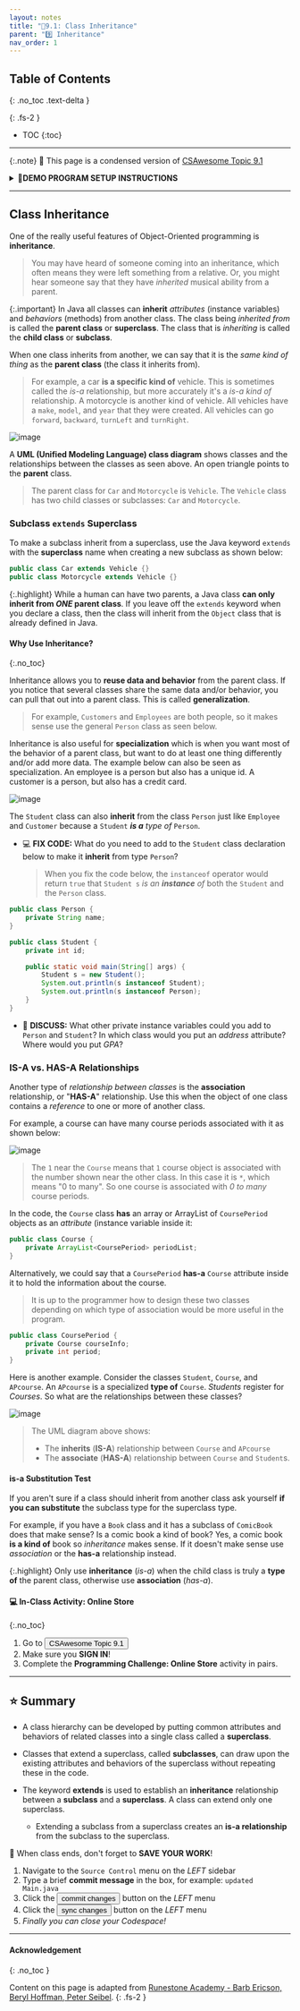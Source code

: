 ```yaml
---
layout: notes
title: "📓9.1: Class Inheritance" 
parent: "9️⃣ Inheritance"
nav_order: 1
---
```


## Table of Contents
{: .no_toc .text-delta }

{: .fs-2 }
- TOC
{:toc}

---

{:.note}
📖 This page is a condensed version of [CSAwesome Topic 9.1](https://runestone.academy/ns/books/published/csawesome/Unit9-Inheritance/topic-9-1-inheritance.html?mode=browsing) 

<html>
<details>
<summary>📓<strong>DEMO PROGRAM SETUP INSTRUCTIONS</strong></summary>

<div class="setup" markdown="block">

1. Go to the public template **repository** for our class: [BWL-CS Java Template](https://github.com/BWL-CS/java-template)
2. Click the <button type="button" name="button" class="btn btn-green">Use this template</button> button above the list of files then select `Create a new repository`
3. Specify the **repository name**: `CS2-Unit-9-Notes`
4. Click <button type="button" name="button" class="btn btn-green">Create repository</button>
    > Now you have **your own personal copy** of this starter code that you can always access under the `Your repositories` section of GitHub! 
5. Now on your repository, click <button type="button" name="button" class="btn btn-green"> < > Code </button> and select the `Codespaces` tab
6. Click `Create Codespace on main` and wait for the environment to load, _then you're ready to code_!
7. 📝 Take notes in this Codespace during class, coding along with the instructor.

</div>
</details>
</html>

---

## Class Inheritance

One of the really useful features of Object-Oriented programming is **inheritance**.  
> You may have heard of someone coming into an inheritance, which often means they were left something from a relative. Or, you might hear someone say that they have _inherited_ musical ability from a parent.  

{:.important}
In Java all classes can **inherit** _attributes_ (instance variables) and _behaviors_ (methods) from another class. The class being _inherited from_ is called the **parent class** or **superclass**.  The class that is _inheriting_ is called the **child class** or **subclass**.

When one class inherits from another, we can say that it is the *same kind of thing* as the **parent class** (the class it inherits from).  
> For example, a car **is a specific kind of** vehicle.  This is sometimes called the *is-a* relationship, but more accurately it's a *is-a kind of* relationship.  A motorcycle is another kind of vehicle.  All vehicles have a `make`, `model`, and `year` that they were created.  All vehicles can go `forward`, `backward`, `turnLeft` and `turnRight`.

![image](Figures/vehicle.png)

A **UML (Unified Modeling Language) class diagram** shows classes and the relationships between the classes as seen above.  An open triangle points to the **parent** class.  
> The parent class for ``Car`` and ``Motorcycle`` is ``Vehicle``. The ``Vehicle`` class has two child classes or subclasses: ``Car`` and ``Motorcycle``.

### Subclass `extends` Superclass

To make a subclass inherit from a superclass, use the Java keyword `extends` with the **superclass** name when creating a new subclass as shown below:

```java
public class Car extends Vehicle {}
public class Motorcycle extends Vehicle {}
```

{:.highlight}
While a human can have two parents, a Java class **can only inherit from _ONE_ parent class**. If you leave off the `extends` keyword when you declare a class, then the class will inherit from the ``Object`` class that is already defined in Java.

#### Why Use Inheritance?
{:.no_toc}

Inheritance allows you to **reuse data and behavior** from the parent class.  If you notice that several classes share the same data and/or behavior,  you can pull that out into a parent class.  This is called **generalization**. 
> For example, `Customers` and `Employees` are both people, so it makes sense use the general `Person` class as seen below.

Inheritance is also useful for **specialization** which is when you want most of the behavior of a parent class, but want to do at least one thing differently and/or add more data.  The example below can also be seen as specialization.  An employee is a person but also has a unique id.  A customer is a person, but also has a credit card.

![image](Figures/person.png)

The `Student` class can also **inherit** from the class `Person` just like `Employee` and `Customer` because a `Student` ***is a** type of* `Person`.

<div class="task" markdown="block">

* 💻 **FIX CODE:** What do you need to add to the `Student` class declaration below to make it **inherit** from type `Person`? 
    > When you fix the code below, the `instanceof` operator would return `true` that `Student s` _is an **instance** of_ both the `Student` and the `Person` class. 

```java
public class Person {
    private String name;
}
```
```java
public class Student {
    private int id;

    public static void main(String[] args) {
        Student s = new Student();
        System.out.println(s instanceof Student);
        System.out.println(s instanceof Person);
    }
}
```

* 💬 **DISCUSS:** What other private instance variables could you add to `Person` and `Student`? In which class would you put an _address_ attribute? Where would you put _GPA_?

</div>

### IS-A vs. HAS-A Relationships

Another type of _relationship between classes_ is the **association** relationship, or "**HAS-A**" relationship. Use this when the object of one class contains a _reference_ to one or more of another class. 

For example, a course can have many course periods associated with it as shown below:  

![image](Figures/assoc.png)
> The ``1`` near the ``Course`` means that ``1`` course object is associated with the number shown near the other class. In this case it is ``*``, which means "0 to many". So one course is associated with *0 to many* course periods.

In the code, the ``Course`` class **has** an array or ArrayList of ``CoursePeriod`` objects as an _attribute_ (instance variable inside it:

```java
public class Course {
    private ArrayList<CoursePeriod> periodList;
}
```

Alternatively, we could say that a `CoursePeriod` **has-a** `Course` attribute inside it to hold the information about the course. 
> It is up to the programmer how to design these two classes depending on which type of association would be more useful in the program.

```java
public class CoursePeriod {
    private Course courseInfo;
    private int period;
}
```

Here is another example. Consider the classes `Student`, `Course`, and `APcourse`. An `APcourse` is a specialized **type of** `Course`. _Students_ register for _Courses_. So what are the relationships between these classes? 

![image](Figures/APcourseUML.png)

> The UML diagram above shows:
> * The **inherits** (**IS-A**) relationship between `Course` and `APcourse`
> * The **associate** (**HAS-A**) relationship between `Course` and `Student`s.

#### is-a Substitution Test

If you aren't sure if a class should inherit from another class ask yourself **if you can substitute** the subclass type for the superclass type. 

For example, if you have a ``Book`` class and it has a subclass of ``ComicBook`` does that make sense?  Is a comic book a kind of book?  Yes, a comic book **is a kind of** book so _inheritance_ makes sense.  If it doesn't make sense use *association* or the **has-a** relationship instead.

{:.highlight}
Only use **inheritance** (_is-a_) when the child class is truly a **type of** the parent class, otherwise use **association** (_has-a_).

#### 💻 In-Class Activity: Online Store
{:.no_toc}


<div class="task" markdown="block">
    
1. Go to <a href="https://runestone.academy/ns/books/published/csawesome/Unit9-Inheritance/topic-9-1-inheritance.html?mode=browsing"><button type="button" name="button" class="btn">CSAwesome Topic 9.1</button></a> 
2. Make sure you **SIGN IN**!
3. Complete the **Programming Challenge: Online Store** activity in pairs.

</div>

---

## ⭐️ Summary

- A class hierarchy can be developed by putting common attributes and behaviors of related classes into a single class called a **superclass**.

- Classes that extend a superclass, called **subclasses**, can draw upon the existing attributes and behaviors of the superclass without repeating these in the code.

- The keyword **extends** is used to establish an **inheritance** relationship between a **subclass** and a **superclass**.  A class can extend only one superclass.
    - Extending a subclass from a superclass creates an **is-a relationship** from the subclass to the superclass.


<div class="warn" markdown="block">

🛑 When class ends, don't forget to **SAVE YOUR WORK**!

1. Navigate to the `Source Control` menu on the _LEFT_ sidebar
2. Type a brief **commit message** in the box, for example: `updated Main.java`
3. Click the <button type="button" name="button" class="btn btn-green">commit changes</button> button on the _LEFT_ menu
4. Click the <button type="button" name="button" class="btn btn-green">sync changes</button> button on the _LEFT_ menu
5. _Finally you can close your Codespace!_

</div>

---

#### Acknowledgement
{: .no_toc }

Content on this page is adapted from [Runestone Academy - Barb Ericson, Beryl Hoffman, Peter Seibel](https://runestone.academy/ns/books/published/csawesome/index.html?mode=browsing).
{: .fs-2 }
